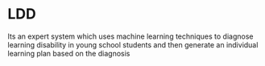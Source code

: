 # LDD
Its an expert system which uses machine learning techniques to diagnose learning disability in young school students and then generate an individual learning plan based on the diagnosis
